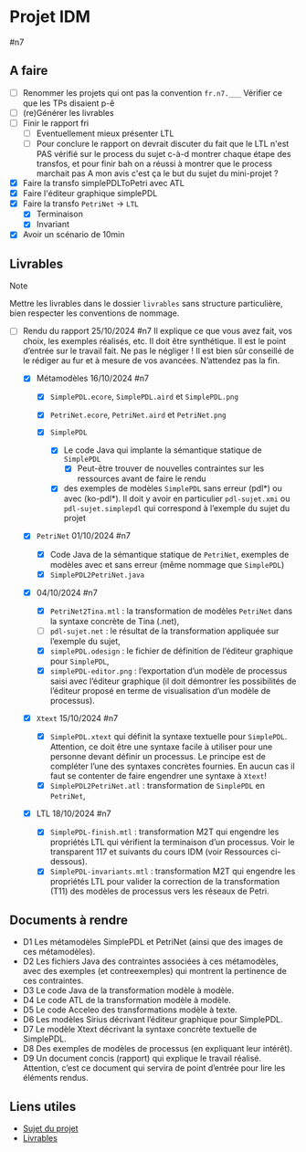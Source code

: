 # Projet IDM

#n7

## A faire

- [ ] Renommer les projets qui ont pas la convention `fr.n7.___`
      Vérifier ce que les TPs disaient p-ê
- [ ] (re)Générer les livrables
- [ ] Finir le rapport fri
  - [ ] Eventuellement mieux présenter LTL
  - [ ] Pour conclure le rapport on devrait discuter du fait que le LTL n'est PAS vérifié sur le process du sujet
        c-à-d montrer chaque étape des transfos, et pour finir bah on a réussi à montrer que le process marchait pas
        A mon avis c'est ça le but du sujet du mini-projet ?
- [x] Faire la transfo simplePDLToPetri avec ATL
- [x] Faire l'éditeur graphique simplePDL
- [x] Faire la transfo `PetriNet` -> `LTL`
  - [x] Terminaison
  - [x] Invariant
- [x] Avoir un scénario de 10min

## Livrables

> [!note]
> Mettre les livrables dans le dossier `livrables` sans structure particulière, bien respecter les conventions de nommage.

- [ ] Rendu du rapport 25/10/2024 #n7
      Il explique ce que vous avez fait, vos choix, les exemples réalisés, etc. Il doit être synthétique.
      Il est le point d’entrée sur le travail fait. Ne pas le négliger !
      Il est bien sûr conseillé de le rédiger au fur et à mesure de vos avancées. N’attendez pas la fin.

  - [x] Métamodèles 16/10/2024 #n7

    - [x] `SimplePDL.ecore`, `SimplePDL.aird` et `SimplePDL.png`
    - [x] `PetriNet.ecore`, `PetriNet.aird` et `PetriNet.png`

    - [x] `SimplePDL`
      - [x] Le code Java qui implante la sémantique statique de `SimplePDL`
        - [x] Peut-être trouver de nouvelles contraintes sur les ressources avant de faire le rendu
      - [x] des exemples de modèles `SimplePDL` sans erreur (pdl*) ou avec (ko-pdl*).
            Il doit y avoir en particulier `pdl-sujet.xmi` ou `pdl-sujet.simplepdl` qui correspond à l’exemple du sujet du projet

  - [x] `PetriNet` 01/10/2024 #n7

    - [x] Code Java de la sémantique statique de `PetriNet`, exemples de modèles avec et sans erreur (même nommage que `SimplePDL`)
    - [x] `SimplePDL2PetriNet.java`

  - [x] 04/10/2024 #n7
    - [x] `PetriNet2Tina.mtl` : la transformation de modèles `PetriNet` dans la syntaxe concrète de Tina (.net),
    - [ ] `pdl-sujet.net` : le résultat de la transformation appliquée sur l’exemple du sujet,
    - [x] `simplePDL.odesign` : le fichier de définition de l’éditeur graphique pour `SimplePDL`,
    - [x] `simplePDL-editor.png` : l’exportation d’un modèle de processus saisi avec l’éditeur graphique (il doit démontrer les possibilités de l’éditeur proposé en terme de visualisation d’un modèle de processus).
  - [x] `Xtext` 15/10/2024 #n7
    - [x] `SimplePDL.xtext` qui définit la syntaxe textuelle pour `SimplePDL`. Attention, ce doit être une syntaxe facile à utiliser pour une personne devant définir un processus. Le principe est de compléter l’une des syntaxes concrètes fournies. En aucun cas il faut se contenter de faire engendrer une syntaxe à `Xtext`!
    - [x] `SimplePDL2PetriNet.atl` : transformation de `SimplePDL` en `PetriNet`,
  - [x] LTL 18/10/2024 #n7
    - [x] `SimplePDL-finish.mtl` : transformation M2T qui engendre les propriétés LTL qui vérifient la terminaison d’un processus. Voir le transparent 117 et suivants du cours IDM (voir Ressources ci-dessous).
    - [x] `SimplePDL-invariants.mtl` : transformation M2T qui engendre les propriétés LTL pour valider la correction de la transformation (T11) des modèles de processus vers les réseaux de Petri.

## Documents à rendre

- D1 Les métamodèles SimplePDL et PetriNet (ainsi que des images de ces métamodèles).
- D2 Les fichiers Java des contraintes associées à ces métamodèles, avec des exemples (et contreexemples) qui montrent la pertinence de ces contraintes.
- D3 Le code Java de la transformation modèle à modèle.
- D4 Le code ATL de la transformation modèle à modèle.
- D5 Le code Acceleo des transformations modèle à texte.
- D6 Les modèles Sirius décrivant l’éditeur graphique pour SimplePDL.
- D7 Le modèle Xtext décrivant la syntaxe concrète textuelle de SimplePDL.
- D8 Des exemples de modèles de processus (en expliquant leur intérêt).
- D9 Un document concis (rapport) qui explique le travail réalisé. Attention, c’est ce document
  qui servira de point d’entrée pour lire les éléments rendus.

## Liens utiles

- [Sujet du projet](http://xc4ens.free.fr/ens/2024-2sn-gls/CONTENU/IDM/gls-idm-2sn-2024-mp-01-sujet.pdf)
- [Livrables]([http://xc4ens.free.fr/ens/2024-2sn-gls/gls-2sn-2024-deroulement-corrige017.html)
